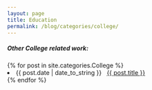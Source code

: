 ```yaml
---
layout: page
title: Education
permalink: /blog/categories/college/
---
```


<h5> Other College related work: </h5>

<div class="card">
	{% for post in site.categories.College %}
		<li class="category-posts"><span>{{ post.date | date_to_string }}</span> &nbsp; <a href="{{ post.url }}">{{ post.title }}</a></li>
	{% endfor %}
</div>


